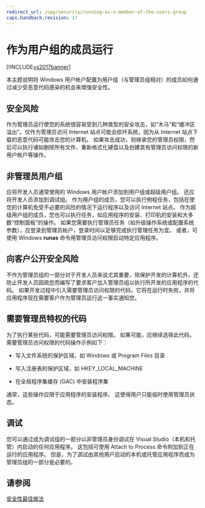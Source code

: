 ```yaml
---
redirect_url: /cpp/security/running-as-a-member-of-the-users-group
caps.handback.revision: 17
---
```

# 作为用户组的成员运行
[!INCLUDE[vs2017banner](../assembler/inline/includes/vs2017banner.md)]

本主题说明将 Windows 用户帐户配置为用户组（与管理员组相对）的成员如何通过减少受恶意代码感染的机会来增强安全性。  
  
## 安全风险  
 作为管理员运行使您的系统很容易受到几种类型的安全攻击，如“木马”和“缓冲区溢出”。仅作为管理员访问 Internet 站点可能会损坏系统，因为从 Internet 站点下载的恶意代码可能攻击您的计算机。  如果攻击成功，则继承您的管理员权限，然后可以执行诸如删除所有文件、重新格式化硬盘以及创建具有管理员访问权限的新用户帐户等操作。  
  
## 非管理员用户组  
 应将开发人员通常使用的 Windows 用户帐户添加到用户组或超级用户组。  还应将开发人员添加到调试组。  作为用户组的成员，您可以执行例程任务，包括在使您的计算机免受不必要的风险的情况下运行程序以及访问 Internet 站点。  作为超级用户组的成员，您也可以执行任务，如应用程序的安装、打印机的安装和大多数“控制面板”的操作。  如果您需要执行管理员任务（如升级操作系统或配置系统参数），应登录到管理员帐户，登录时间以足够完成执行管理任务为宜。  或者，可使用 Windows **runas** 命令用管理员访问权限启动特定应用程序。  
  
## 向客户公开安全风险  
 不作为管理员组的一部分对于开发人员来说尤其重要，除保护开发的计算机外，还防止开发人员因疏忽而编写了要求客户加入管理员组以执行所开发的应用程序的代码。  如果开发过程中引入需要管理员访问权限的代码，它将在运行时失败，并将应用程序现在需要客户作为管理员运行这一事实通知您。  
  
## 需要管理员特权的代码  
 为了执行某些代码，可能需要管理员访问权限。  如果可能，应继续选择此代码。  需要管理员访问权限的代码操作示例如下：  
  
-   写入文件系统的保护区域，如 Windows 或 Program Files 目录  
  
-   写入注册表的保护区域，如 HKEY\_LOCAL\_MACHINE  
  
-   在全局程序集缓存 \(GAC\) 中安装程序集  
  
 通常，这些操作应限于应用程序的安装程序。  这使得用户只能临时使用管理员状态。  
  
## 调试  
 您可以通过成为调试组的一部分以非管理员身份调试在 Visual Studio（本机和托管）内启动的任何应用程序。  这包括可使用 Attach to Process 命令附加到正在运行的应用程序。  但是，为了调试由其他用户启动的本机或托管应用程序而成为管理员组的一部分是必要的。  
  
## 请参阅  
 [安全性最佳做法](../top/security-best-practices-for-cpp.md)